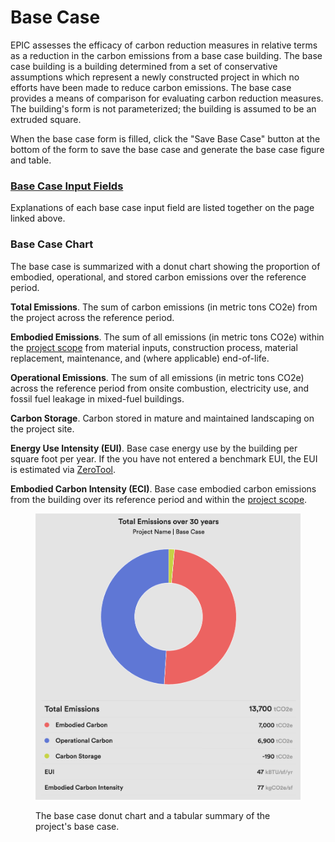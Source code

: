 # Base Case

EPIC assesses the efficacy of carbon reduction measures in relative terms as a reduction in the carbon emissions from a base case building. The base case building is a building determined from a set of conservative assumptions which represent a newly constructed project in which no efforts have been made to reduce carbon emissions. The base case provides a means of comparison for evaluating carbon reduction measures. The building's form is not parameterized; the building is assumed to be an extruded square.

When the base case form is filled, click the "Save Base Case" button at the bottom of the form to save the base case and generate the base case figure and table.

### [Base Case Input Fields](base-case-input-fields.md)

Explanations of each base case input field are listed together on the page linked above.

### Base Case Chart

The base case is summarized with a donut chart showing the proportion of embodied, operational, and stored carbon emissions over the reference period.

**Total Emissions**. The sum of carbon emissions (in metric tons CO2e) from the project across the reference period.&#x20;

**Embodied Emissions**. The sum of all emissions (in metric tons CO2e) within the [project scope](refine-project-scope.md) from material inputs, construction process, material replacement, maintenance, and (where applicable) end-of-life.

**Operational Emissions**. The sum of all emissions (in metric tons CO2e) across the reference period from onsite combustion, electricity use, and fossil fuel leakage in mixed-fuel buildings.

**Carbon Storage**. Carbon stored in mature and maintained landscaping on the project site.

**Energy Use Intensity (EUI)**. Base case energy use by the building per square foot per year. If the you have not entered a benchmark EUI, the EUI is estimated via [ZeroTool](https://zerotool.org/).&#x20;

**Embodied Carbon Intensity (ECI)**. Base case embodied carbon emissions from the building over its reference period and within the [project scope](refine-project-scope.md).

<figure><img src="../../.gitbook/assets/Base Case Chart.png" alt=""><figcaption><p>The base case donut chart and a tabular summary of the project's base case.</p></figcaption></figure>
